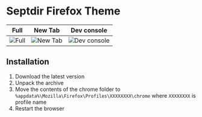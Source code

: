 # Septdir Firefox Theme

Full | New Tab | Dev console
--- | --- | ---
 ![Full](https://septdir.ru/images/blog/39/1.jpg) | ![New Tab](https://septdir.ru/images/blog/39/2.jpg) | ![Dev console](https://septdir.ru/images/blog/39/3.jpg)
 
## Installation
1. Download the latest version
2. Unpack the archive
3. Move the contents of the chrome folder to `%appdata%\Mozilla\Firefox\Profiles\XXXXXXXX\chrome` where `XXXXXXXX` is profile name
4. Restart the browser